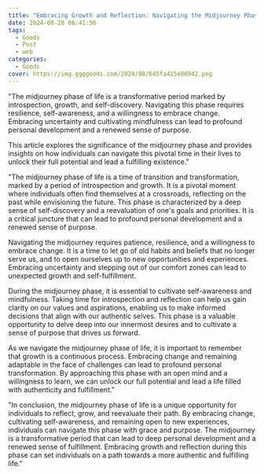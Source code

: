 ```yaml
---
title: "Embracing Growth and Reflection: Navigating the Midjourney Phase of Life"
date: 2024-08-28 06:41:56
tags:
  - Goods
  - Post
  - web
categories:
  - Goods
cover: https://img.ggggoods.com/2024/08/645fa415e86942.png
---
```


"The midjourney phase of life is a transformative period marked by introspection, growth, and self-discovery. Navigating this phase requires resilience, self-awareness, and a willingness to embrace change. Embracing uncertainty and cultivating mindfulness can lead to profound personal development and a renewed sense of purpose.

This article explores the significance of the midjourney phase and provides insights on how individuals can navigate this pivotal time in their lives to unlock their full potential and lead a fulfilling existence."

"The midjourney phase of life is a time of transition and transformation, marked by a period of introspection and growth. It is a pivotal moment where individuals often find themselves at a crossroads, reflecting on the past while envisioning the future. This phase is characterized by a deep sense of self-discovery and a reevaluation of one's goals and priorities. It is a critical juncture that can lead to profound personal development and a renewed sense of purpose.

Navigating the midjourney requires patience, resilience, and a willingness to embrace change. It is a time to let go of old habits and beliefs that no longer serve us, and to open ourselves up to new opportunities and experiences. Embracing uncertainty and stepping out of our comfort zones can lead to unexpected growth and self-fulfillment.

During the midjourney phase, it is essential to cultivate self-awareness and mindfulness. Taking time for introspection and reflection can help us gain clarity on our values and aspirations, enabling us to make informed decisions that align with our authentic selves. This phase is a valuable opportunity to delve deep into our innermost desires and to cultivate a sense of purpose that drives us forward.

As we navigate the midjourney phase of life, it is important to remember that growth is a continuous process. Embracing change and remaining adaptable in the face of challenges can lead to profound personal transformation. By approaching this phase with an open mind and a willingness to learn, we can unlock our full potential and lead a life filled with authenticity and fulfillment."

"In conclusion, the midjourney phase of life is a unique opportunity for individuals to reflect, grow, and reevaluate their path. By embracing change, cultivating self-awareness, and remaining open to new experiences, individuals can navigate this phase with grace and purpose. The midjourney is a transformative period that can lead to deep personal development and a renewed sense of fulfillment. Embracing growth and reflection during this phase can set individuals on a path towards a more authentic and fulfilling life."
